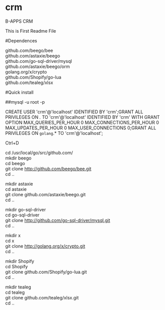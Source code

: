 # crm
B-APPS CRM

This is First Readme File

#Dependences

github.com/beego/bee<br /> 
github.com/astaxie/beego<br /> 
github.com/go-sql-driver/mysql<br /> 
github.com/astaxie/beego/orm<br /> 
golang.org/x/crypto<br /> 
github.com/Shopify/go-lua<br /> 
github.com/tealeg/xlsx<br /> 



#Quick install

##mysql -u root -p<br />

CREATE USER 'crm'@'localhost' IDENTIFIED BY 'crm';GRANT ALL PRIVILEGES ON *.* TO 'crm'@'localhost' IDENTIFIED BY 'crm' WITH GRANT OPTION MAX_QUERIES_PER_HOUR 0 MAX_CONNECTIONS_PER_HOUR 0 MAX_UPDATES_PER_HOUR 0 MAX_USER_CONNECTIONS 0;GRANT ALL PRIVILEGES ON `golang`.* TO 'crm'@'localhost';<br />

Ctrl+D

cd /usr/local/go/src/github.com/<br />
mkdir beego<br />
cd beego<br />
git clone http://github.com/beego/bee.git<br />
cd ..<br />

mkdir astaxie<br />
cd astaxie<br />
git clone github.com/astaxie/beego.git<br />
cd ..<br />

mkdir go-sql-driver<br />
cd go-sql-driver<br />
git clone http://github.com/go-sql-driver/mysql.git<br />
cd ..<br />

mkdir x<br />
cd x<br />
git clone http://golang.org/x/crypto.git<br />
cd ..<br />

mkdir Shopify<br />
cd Shopify<br />
git clone github.com/Shopify/go-lua.git<br />
cd ..<br />

mkdir tealeg<br />
cd tealeg<br />
git clone github.com/tealeg/xlsx.git<br />
cd ..<br />




